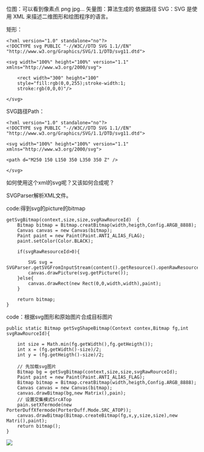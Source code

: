 位图：可以看到像素点 png jpg...
矢量图：算法生成的 依据路径
SVG：SVG 是使用 XML 来描述二维图形和绘图程序的语言。


矩形：

	<?xml version="1.0" standalone="no"?>
	<!DOCTYPE svg PUBLIC "-//W3C//DTD SVG 1.1//EN" 
	"http://www.w3.org/Graphics/SVG/1.1/DTD/svg11.dtd">
	
	<svg width="100%" height="100%" version="1.1"
	xmlns="http://www.w3.org/2000/svg">
	
		<rect width="300" height="100"
		style="fill:rgb(0,0,255);stroke-width:1;
		stroke:rgb(0,0,0)"/>
	
	</svg>


SVG路径Path：

	<?xml version="1.0" standalone="no"?>
	<!DOCTYPE svg PUBLIC "-//W3C//DTD SVG 1.1//EN" 
	"http://www.w3.org/Graphics/SVG/1.1/DTD/svg11.dtd">
	
	<svg width="100%" height="100%" version="1.1"
	xmlns="http://www.w3.org/2000/svg">
	
	<path d="M250 150 L150 350 L350 350 Z" />
	
	</svg>


如何使用这个xml的svg呢？又该如何合成呢？

SVGParser解析XML文件。


code:得到svg的picture的bitmap

	getSvgBitmap(context,size,size,svgRawRourceId)	{
		Bitmap bitmap = Bitmap.creatBitmap(width,heigth,Config.ARGB_8888);
		Canvas canvas = new Canvas(bitmap);
		Paint paint = new Paint(Paint.ANTI_ALIAS_FLAG);
		paint.setColor(Color.BLACK);
		
		if(svgRawResourceId>0){
		
			SVG svg = SVGParser.getSVGFromInputStream(content().getResource().openRawResource(svgRawResourceId),...);
			canvas.drawPicture(svg.getPicture());
		}else{
			canvas.drawRect(new Rect(0,0,width,width),paint);
		}
		
		return bitmap;
	}
	


code：根据svg图形和原始图片合成目标图片

	public static Bitmap getSvgShapeBitmap(Context contex,Bitmap fg,int svgRawRourceId){
	
		int size = Math.min(fg.getWidth(),fg.getHeigth());
		int x = (fg.getWidth()-size)/2;
		int y = (fg.getHeigth()-size)/2;
	
		// 先加载svg图片
		Bitmap bg = getSvgBitmap(context,size,size,svgRawRourceId);
		Paint paint = new Paint(Paint.ANTI_ALIAS_FLAG);
		Bitmap bitmap = Bitmap.creatBitmap(width,heigth,Config.ARGB_8888);
		Canvas canvas = new Canvas(bitmap);
		canvas.drawBitmap(bg,new Matrix(),pain);
		// 设置交集模式SrcATop
		pain.setXfermode(new PorterDuffXfermode(PorterDuff.Mode.SRC_ATOP));
		canvas.drawBitmap(Bitmap.createBitmap(fg,x,y,size,size),new Matri(),paint);
		return bitmap();
	}


![](http://dl.iteye.com/upload/attachment/567804/f3756216-bc69-348f-9f4f-55428a78a287.png)